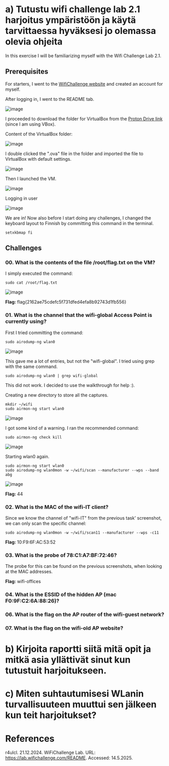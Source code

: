# a) Tutustu wifi challenge lab 2.1 harjoitus ympäristöön ja käytä tarvittaessa hyväksesi jo olemassa olevia ohjeita

In this exercise I will be familiarizing myself with the Wifi Challenge Lab 2.1. 


## Prerequisites

For starters, I went to the [WifiChallenge website](https://lab.wifichallenge.com/) and created an account for myself.

After logging in, I went to the README tab.

![image](https://github.com/user-attachments/assets/d6b0ab6a-aaa4-44ed-b87a-c970d8001333)

I proceeded to download the folder for VirtualBox from the [Proton Drive link](https://drive.proton.me/urls/Q4WPB23W7R#Qk4nxMH8Q4oQ) (since I am using VBox).

Content of the VirtualBox folder:

![image](https://github.com/user-attachments/assets/c6eafe0c-f95a-4f7f-8538-3267a7fde902)

I double clicked the ".ova" file in the folder and imported the file to VirtualBox with default settings.

![image](https://github.com/user-attachments/assets/5957ff03-69cd-46df-88c1-6c72c9861578)

Then I launched the VM.

![image](https://github.com/user-attachments/assets/3f65deb1-f578-47c8-a293-6bf53f26bb3c)

Logging in user

![image](https://github.com/user-attachments/assets/fc6898e0-a042-4554-8e5e-d3d05aaeed86)

We are in!
Now also before I start doing any challenges, I changed the keyboard layout to Finnish by committing this command in the terminal.

    setxkbmap fi

## Challenges
### 00. What is the contents of the file /root/flag.txt on the VM?

I simply executed the command:

    sudo cat /root/flag.txt

![image](https://github.com/user-attachments/assets/9ddd849a-96f5-410b-a5c8-dcb5cfacf90d)

**Flag:** flag{2162ae75cdefc5f731dfed4efa8b92743d1fb556}


### 01. What is the channel that the wifi-global Access Point is currently using?

First I tried committing the command:

    sudo airodump-ng wlan0

![image](https://github.com/user-attachments/assets/abfc8bea-def2-44e0-8e08-c2e4682daac3)

This gave me a lot of entries, but not the "wifi-global". I tried using grep with the same command.

    sudo airodump-ng wlan0 | grep wifi-global

This did not work.
I decided to use the walkthrough for help :).

Creating a new directory to store all the captures.

    mkdir ~/wifi
    sudo airmon-ng start wlan0

![image](https://github.com/user-attachments/assets/7077309b-1442-4f0d-b6e5-0bfa56582131)

I got some kind of a warning. I ran the recommended command:

    sudo airmon-ng check kill

![image](https://github.com/user-attachments/assets/0838edcc-da0d-4a10-8422-c5b2bdc82aff)

Starting wlan0 again.

    sudo airmon-ng start wlan0
    sudo airodump-ng wlan0mon -w ~/wifi/scan --manufacturer --wps --band abg

![image](https://github.com/user-attachments/assets/951c8795-c17b-4099-9913-76592f51b0cb)


**Flag:** 44

### 02. What is the MAC of the wifi-IT client?

Since we know the channel of "wifi-IT" from the previous task' screenshot, we can only scan the specific channel:

    sudo airodump-ng wlan0mon -w ~/wifi/scan11 --manufacturer --wps -c11

**Flag:** 10:F9:6F:AC:53:52

### 03. What is the probe of 78:C1:A7:BF:72:46?

The probe for this can be found on the previous screenshots, when looking at the MAC addresses.

**Flag:** wifi-offices

### 04. What is the ESSID of the hidden AP (mac F0:9F:C2:6A:88:26)?
### 06. What is the flag on the AP router of the wifi-guest network?
### 07. What is the flag on the wifi-old AP website?

# b) Kirjoita raportti siitä mitä opit ja mitkä asia yllättivät sinut kun tutustuit harjoitukseen.



# c) Miten suhtautumisesi WLanin turvallisuuteen muuttui sen jälkeen kun teit harjoitukset?


# References

r4ulcl. 21.12.2024. WiFiChallenge Lab. URL: https://lab.wifichallenge.com/README. Accessed: 14.5.2025.

